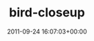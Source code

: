 ---
title:		"bird-closeup"
mediatype:		"upload"
description:		"TBC"
date:		"2011-09-24 16:07:03+00:00"
album:		"nature"
filename:		"bird-closeup.md"
series:		""
cl_public_id:		"nature/bird-closeup"
cl_version:		1497005059
format:		"tiff"
bytes:		7902888
width:		2560
height:		1440
exposure_mode:		"Auto"
program:		"Aperture-priority AE"
aperture:		"5.3"
focal_length:		"105.0 mm"
iso:		"8000"
shutter_speed:		"1/6400"
metering:		"Center-weighted average"
flash:		"Off, Did not fire"
white_balance:		"Custom"
colour_temp:		"4650"
has_crop:		"false"
orientation:		"Horizontal (normal)"
camera_model:		"NIKON D7000"
lens_info:		"18-200mm f/3.5-5.6"
artist:		"Matt Finucane"
x_resolution:		"300"
y_resolution:		"300"
---